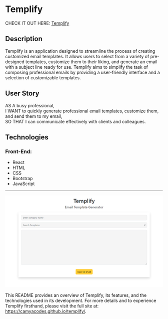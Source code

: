 # Templify

CHECK IT OUT HERE: <a href="https://camyacodes.github.io/templify/" target="_blank">Templify</a>

## Description

Templify is an application designed to streamline the process of creating customized email templates. It allows users to select from a variety of pre-designed templates, customize them to their liking, and generate an email with a subject line ready for use. Templify aims to simplify the task of composing professional emails by providing a user-friendly interface and a selection of customizable templates.

## User Story

AS A busy professional,<br>
I WANT to quickly generate professional email templates, customize them, and send them to my email,<br>
SO THAT I can communicate effectively with clients and colleagues.

## Technologies

### Front-End:

- React
- HTML
- CSS
- Bootstrap
- JavaScript

---

![Templify App Screenshot](/public/screenshot.png)

This README provides an overview of Templify, its features, and the technologies used in its development. For more details and to experience Templify firsthand, please visit the full site at: https://camyacodes.github.io/templify/.
